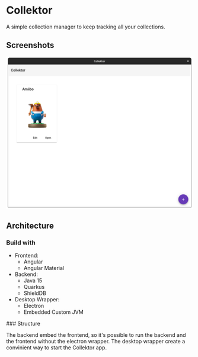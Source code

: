 # Collektor

A simple collection manager to keep tracking all your collections.

## Screenshots

![](doc/screenshot.png)

## Architecture

### Build with

- Frontend:
    - Angular
    - Angular Material
- Backend:
    - Java 15
    - Quarkus
    - ShieldDB
- Desktop Wrapper:
    - Electron
    - Embedded Custom JVM

### Structure

The backend embed the frontend, so it's possible to run the backend and the frontend without the electron wrapper. The desktop wrapper create a convinient way to start the Collektor app.
